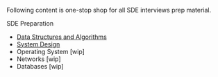 
Following content is one-stop shop for all SDE interviews prep material.

SDE Preparation

* [Data Structures and Algorithms](dsa/index.md)
* [System Design](./sd/index.md)
* Operating System [wip]
* Networks [wip]
* Databases [wip]